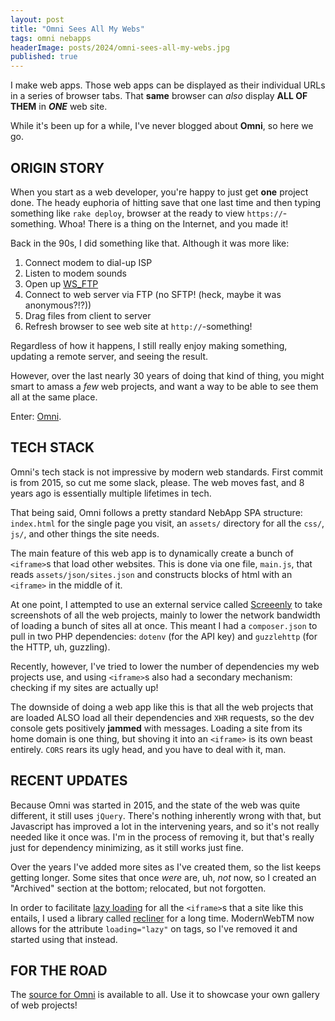 ```yaml
---
layout: post
title: "Omni Sees All My Webs"
tags: omni nebapps
headerImage: posts/2024/omni-sees-all-my-webs.jpg
published: true
---
```


I make web apps. Those web apps can be displayed as their individual URLs in a series of browser tabs. That **same** browser can _also_ display **ALL OF THEM** in **_ONE_** web site.

While it's been up for a while, I've never blogged about **Omni**, so here we go.

<!--more-->

## ORIGIN STORY

When you start as a web developer, you're happy to just get **one** project done. The heady euphoria of hitting save that one last time and then typing something like `rake deploy`, browser at the ready to view `https://`-something. Whoa! There is a thing on the Internet, and you made it!

Back in the 90s, I did something like that. Although it was more like:

1. Connect modem to dial-up ISP
2. Listen to modem sounds
3. Open up [WS_FTP](https://en.wikipedia.org/wiki/WS_FTP)
4. Connect to web server via FTP (no SFTP! (heck, maybe it was anonymous?!?))
5. Drag files from client to server
6. Refresh browser to see web site at `http://`-something!

Regardless of how it happens, I still really enjoy making something, updating a remote server, and seeing the result.

However, over the last nearly 30 years of doing that kind of thing, you might smart to amass a _few_ web projects, and want a way to be able to see them all at the same place.

Enter: [Omni](https://omni.neb.host).

## TECH STACK

Omni's tech stack is not impressive by modern web standards. First commit is from 2015, so cut me some slack, please. The web moves fast, and 8 years ago is essentially multiple lifetimes in tech.

That being said, Omni follows a pretty standard NebApp SPA structure: `index.html` for the single page you visit, an `assets/` directory for all the `css/`, `js/`, and other things the site needs.

The main feature of this web app is to dynamically create a bunch of `<iframe>`s that load other websites. This is done via one file, `main.js`, that reads `assets/json/sites.json` and constructs blocks of html with an `<iframe>` in the middle of it.

At one point, I attempted to use an external service called [Screeenly](https://github.com/stefanzweifel/screeenly) to take screenshots of all the web projects, mainly to lower the network bandwidth of loading a bunch of sites all at once. This meant I had a `composer.json` to pull in two PHP dependencies: `dotenv` (for the API key) and `guzzlehttp` (for the HTTP, uh, guzzling).

Recently, however, I've tried to lower the number of dependencies my web projects use, and using `<iframe>`s also had a secondary mechanism: checking if my sites are actually up!

The downside of doing a web app like this is that all the web projects that are loaded ALSO load all their dependencies and `XHR` requests, so the dev console gets positively **jammed** with messages. Loading a site from its home domain is one thing, but shoving it into an `<iframe>` is its own beast entirely. `CORS` rears its ugly head, and you have to deal with it, man.

## RECENT UPDATES

Because Omni was started in 2015, and the state of the web was quite different, it still uses `jQuery`. There's nothing inherently wrong with that, but Javascript has improved a lot in the intervening years, and so it's not really needed like it once was. I'm in the process of removing it, but that's really just for dependency minimizing, as it still works just fine.

Over the years I've added more sites as I've created them, so the list keeps getting longer. Some sites that once _were_ are, uh, _not_ now, so I created an "Archived" section at the bottom; relocated, but not forgotten.

In order to facilitate [lazy loading](https://developer.mozilla.org/en-US/docs/Web/Performance/Lazy_loading) for all the `<iframe>`s that a site like this entails, I used a library called [recliner](https://github.com/sourcey/recliner) for a long time. ModernWeb<super>TM</super> now allows for the attribute `loading="lazy"` on tags, so I've removed it and started using that instead.

## FOR THE ROAD

The [source for Omni](https://github.com/michaelchadwick/omni-all-my-webs) is available to all. Use it to showcase your own gallery of web projects!
